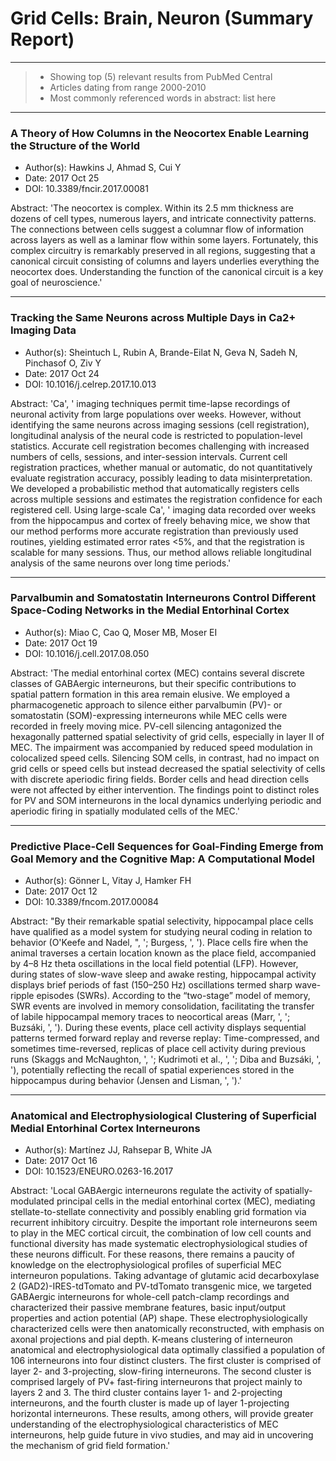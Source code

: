 # Grid Cells: Brain, Neuron (Summary Report) 
----- 
> - Showing top (5) relevant results from PubMed Central 
> - Articles dating from range 2000-2010 
> - Most commonly referenced words in abstract: list here 

----- 

### A Theory of How Columns in the Neocortex Enable Learning the Structure of the World
 
* Author(s): Hawkins J, Ahmad S, Cui Y
* Date: 2017 Oct 25
* DOI: 10.3389/fncir.2017.00081

Abstract: 'The neocortex is complex. Within its 2.5 mm thickness are dozens of cell types, numerous layers, and intricate connectivity patterns. The connections between cells suggest a columnar flow of information across layers as well as a laminar flow within some layers. Fortunately, this complex circuitry is remarkably preserved in all regions, suggesting that a canonical circuit consisting of columns and layers underlies everything the neocortex does. Understanding the function of the canonical circuit is a key goal of neuroscience.'

----- 

### Tracking the Same Neurons across Multiple Days in Ca2+ Imaging Data
 
* Author(s): Sheintuch L, Rubin A, Brande-Eilat N, Geva N, Sadeh N, Pinchasof O, Ziv Y
* Date: 2017 Oct 24
* DOI: 10.1016/j.celrep.2017.10.013

Abstract: 'Ca', ' imaging techniques permit time-lapse recordings of neuronal activity from large populations over weeks. However, without identifying the same neurons across imaging sessions (cell registration), longitudinal analysis of the neural code is restricted to population-level statistics. Accurate cell registration becomes challenging with increased numbers of cells, sessions, and inter-session intervals. Current cell registration practices, whether manual or automatic, do not quantitatively evaluate registration accuracy, possibly leading to data misinterpretation. We developed a probabilistic method that automatically registers cells across multiple sessions and estimates the registration confidence for each registered cell. Using large-scale Ca', ' imaging data recorded over weeks from the hippocampus and cortex of freely behaving mice, we show that our method performs more accurate registration than previously used routines, yielding estimated error rates <5%, and that the registration is scalable for many sessions. Thus, our method allows reliable longitudinal analysis of the same neurons over long time periods.'

----- 

### Parvalbumin and Somatostatin Interneurons Control Different Space-Coding Networks in the Medial Entorhinal Cortex
 
* Author(s): Miao C, Cao Q, Moser MB, Moser EI
* Date: 2017 Oct 19
* DOI: 10.1016/j.cell.2017.08.050

Abstract: 'The medial entorhinal cortex (MEC) contains several discrete classes of GABAergic interneurons, but their specific contributions to spatial pattern formation in this area remain elusive. We employed a pharmacogenetic approach to silence either parvalbumin (PV)- or somatostatin (SOM)-expressing interneurons while MEC cells were recorded in freely moving mice. PV-cell silencing antagonized the hexagonally patterned spatial selectivity of grid cells, especially in layer II of MEC. The impairment was accompanied by reduced speed modulation in colocalized speed cells. Silencing SOM cells, in contrast, had no impact on grid cells or speed cells but instead decreased the spatial selectivity of cells with discrete aperiodic firing fields. Border cells and head direction cells were not affected by either intervention. The findings point to distinct roles for PV and SOM interneurons in the local dynamics underlying periodic and aperiodic firing in spatially modulated cells of the MEC.'

----- 

### Predictive Place-Cell Sequences for Goal-Finding Emerge from Goal Memory and the Cognitive Map: A Computational Model
 
* Author(s): Gönner L, Vitay J, Hamker FH
* Date: 2017 Oct 12
* DOI: 10.3389/fncom.2017.00084

Abstract: "By their remarkable spatial selectivity, hippocampal place cells have qualified as a model system for studying neural coding in relation to behavior (O'Keefe and Nadel, ", '; Burgess, ', '). Place cells fire when the animal traverses a certain location known as the place field, accompanied by 4–8 Hz theta oscillations in the local field potential (LFP). However, during states of slow-wave sleep and awake resting, hippocampal activity displays brief periods of fast (150–250 Hz) oscillations termed sharp wave-ripple episodes (SWRs). According to the “two-stage” model of memory, SWR events are involved in memory consolidation, facilitating the transfer of labile hippocampal memory traces to neocortical areas (Marr, ', '; Buzsáki, ', '). During these events, place cell activity displays sequential patterns termed forward replay and reverse replay: Time-compressed, and sometimes time-reversed, replicas of place cell activity during previous runs (Skaggs and McNaughton, ', '; Kudrimoti et al., ', '; Diba and Buzsáki, ', '), potentially reflecting the recall of spatial experiences stored in the hippocampus during behavior (Jensen and Lisman, ', ').'

----- 

### Anatomical and Electrophysiological Clustering of Superficial Medial Entorhinal Cortex Interneurons
 
* Author(s): Martínez JJ, Rahsepar B, White JA
* Date: 2017 Oct 16
* DOI: 10.1523/ENEURO.0263-16.2017

Abstract: 'Local GABAergic interneurons regulate the activity of spatially-modulated principal cells in the medial entorhinal cortex (MEC), mediating stellate-to-stellate connectivity and possibly enabling grid formation via recurrent inhibitory circuitry. Despite the important role interneurons seem to play in the MEC cortical circuit, the combination of low cell counts and functional diversity has made systematic electrophysiological studies of these neurons difficult. For these reasons, there remains a paucity of knowledge on the electrophysiological profiles of superficial MEC interneuron populations. Taking advantage of glutamic acid decarboxylase 2 (GAD2)-IRES-tdTomato and PV-tdTomato transgenic mice, we targeted GABAergic interneurons for whole-cell patch-clamp recordings and characterized their passive membrane features, basic input/output properties and action potential (AP) shape. These electrophysiologically characterized cells were then anatomically reconstructed, with emphasis on axonal projections and pial depth. K-means clustering of interneuron anatomical and electrophysiological data optimally classified a population of 106 interneurons into four distinct clusters. The first cluster is comprised of layer 2- and 3-projecting, slow-firing interneurons. The second cluster is comprised largely of PV+ fast-firing interneurons that project mainly to layers 2 and 3. The third cluster contains layer 1- and 2-projecting interneurons, and the fourth cluster is made up of layer 1-projecting horizontal interneurons. These results, among others, will provide greater understanding of the electrophysiological characteristics of MEC interneurons, help guide future in vivo studies, and may aid in uncovering the mechanism of grid field formation.'
